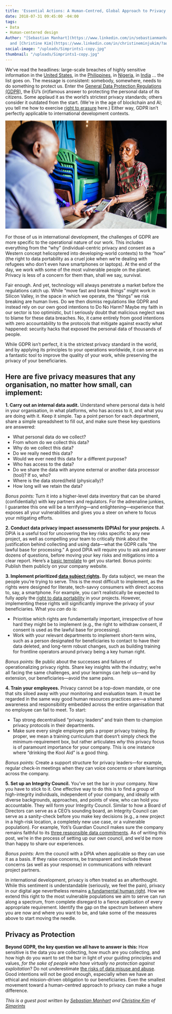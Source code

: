 ```yaml
---
title: 'Essential Actions: A Human-Centred, Global Approach to Privacy Rights'
date: 2018-07-31 09:45:00 -04:00
tags:
- Data
- Human-centered design
Author: "[Sebastian Manhart](https://www.linkedin.com/in/sebastianmanhart/?authType=NAME_SEARCH&authToken=SL9Z&locale=en_US&trk=tyah&trkInfo=clickedVertical%3Amynetwork%2CclickedEntityId%3A91202623%2CauthType%3ANAME_SEARCH%2Cidx%3A1-1-1%2CtarId%3A1446396352955%2Ctas%3Aseb)
  and [Christine Kim](https://www.linkedin.com/in/christineminjukim/?authType=NAME_SEARCH&authToken=Y5N2&locale=en_US&trk=tyah&trkInfo=clickedVertical%3Amynetwork%2CclickedEntityId%3A91601827%2CauthType%3ANAME_SEARCH%2Cidx%3A1-1-1%2CtarId%3A1477946298677%2Ctas%3Achristine%20kim)"
social-image: "/uploads/Simprints1-copy.jpg"
thumbnail: "/uploads/Simprints1-copy.jpg"
---
```


We’ve read the headlines: large-scale breaches of highly sensitive information in the [United States](https://www.wired.com/2015/09/opm-now-admits-5-6m-feds-fingerprints-stolen-hackers/), in the [Philippines](http://blog.trendmicro.com/trendlabs-security-intelligence/55m-registered-voters-risk-philippine-commission-elections-hacked/), in [Nigeria](https://www.devex.com/news/new-security-concerns-raised-for-redrose-digital-payment-systems-91619), in [India](https://www.theguardian.com/world/2018/jan/04/india-national-id-database-data-leak-bought-online-aadhaar) ... the list goes on. The message is consistent: somebody, somewhere, needs to do something to protect us. Enter the [General Data Protection Regulations (GDPR)](https://www.eugdpr.org/), the EU’s (in)famous answer to protecting the personal data of its citizens. Some applaud it as the world’s strictest privacy standards; others consider it outdated from the start. (We're in the age of blockchain and AI; you tell me how to exercise [right to erasure](https://ico.org.uk/for-organisations/guide-to-the-general-data-protection-regulation-gdpr/individual-rights/right-to-erasure/) here.) Either way, GDPR isn’t perfectly applicable to international development contexts. 

![Simprints1-copy.jpg](/uploads/Simprints1-copy.jpg)

<!--more-->

For those of us in international development, the challenges of GDPR are more specific to the operational nature of our work. This includes everything from the “why” (individual-centric privacy and consent as a Western concept helicoptered into developing-world contexts) to the “how”  (the right to data portability as a cruel joke when we’re dealing with refugees who don’t even have smartphones or laptops). At the end of the day, we work with some of the most vulnerable people on the planet. Privacy is less of a concern for them than, shall we say, survival.

Fair enough. And yet, technology will always penetrate a market before the regulations catch up. While “move fast and break things” might work in Silicon Valley, in the space in which we operate, the “things” we risk breaking are human lives. Do we then dismiss regulations like GDPR and instead rely on our own good intentions to Do No Harm? Maybe my faith in our sector is too optimistic, but I seriously doubt that malicious neglect was to blame for these data breaches. No, it came entirely from good intentions with zero accountability to the protocols that mitigate against exactly what happened: security hacks that exposed the personal data of thousands of people.

While GDPR isn’t perfect, it is the strictest privacy standard in the world, and by applying its principles to your operations worldwide, it can serve as a fantastic tool to improve the quality of your work, while preserving the privacy of your beneficiaries.

## Here are five privacy measures that any organisation, no matter how small, can implement:

**1. Carry out an internal data audit.** Understand where personal data is held in your organisation, in what platforms, who has access to it, and what you are doing with it. Keep it simple. Tap a point person for each department, share a simple spreadsheet to fill out, and make sure these key questions are answered:

* What personal data do we collect?
* From whom do we collect this data?
* Why do we collect this data?
* Do we really need this data?
* Would we ever need this data for a different purpose?
* Who has access to the data?
* Do we share the data with anyone external or another data processor (tool)? If so, who?
* Where is the data stored/held (physically)?
* How long will we retain the data?

*Bonus points:* Turn it into a higher-level data inventory that can be shared (confidentially) with key partners and regulators. For the adrenaline junkies, I guarantee this one will be a terrifying—and enlightening—experience that exposes all your vulnerabilities and gives you a steer on where to focus your mitigating efforts.

**2. Conduct data privacy impact assessments (DPIAs) for your projects.** A DPIA is a useful tool for uncovering the key risks specific to any new project, as well as compelling your team to critically think about the justification behind collecting and using data—what the GDPR calls “the lawful base for processing.” A good DPIA will require you to ask and answer dozens of questions, before moving your key risks and mitigations into a clear report. Here’s a [basic template](https://ico.org.uk/media/about-the-ico/consultations/2258461/dpia-template-v04-post-comms-review-20180308.pdf) to get you started. Bonus points: Publish them publicly on your company website.

**3. Implement prioritized [data subject rights](https://ico.org.uk/for-organisations/guide-to-the-general-data-protection-regulation-gdpr/individual-rights/).** By data subject, we mean the people you’re trying to serve. This is the most difficult to implement, as the rights were designed for literate, tech-savvy consumers with direct access to, say, a smartphone. For example, you can’t realistically be expected to fully apply the [right to data portability](https://ico.org.uk/for-organisations/guide-to-the-general-data-protection-regulation-gdpr/individual-rights/right-to-data-portability/) in your projects. However, implementing these rights will significantly improve the privacy of your beneficiaries. What you *can* do is:

* Prioritise which rights are fundamentally important, irrespective of how hard they might be to implement (e.g., the right to withdraw consent, if consent is used as the lawful base for processing).
* Work with your relevant departments to implement short-term wins, such as a person designated for beneficiaries to contact to have their data deleted, and long-term robust changes, such as building training for frontline operators around privacy being a key human right.

*Bonus points:* Be public about the successes and failures of operationalizing privacy rights. Share key insights with the industry; we’re all facing the same challenges, and your learnings can help us—and by extension, our beneficiaries—avoid the same pains.

**4. Train your employees.** Privacy cannot be a top-down mandate, or one that sits siloed away with your monitoring and evaluation team. It must be regarded in the same way good human resources practices are—a shared awareness and responsibility embedded across the entire organisation that no employee can fail to meet. To start:

* Tap strong decentralised “privacy leaders” and train them to champion privacy protocols in their departments.
* Make sure every single employee gets a proper privacy training. By proper, we mean a training curriculum that doesn’t simply check the minimum-requirement box, but rather articulates *why* this privacy focus is of paramount importance for your company. This is one instance where “drinking the Kool Aid” is a good thing.

*Bonus points:* Create a support structure for privacy leaders—for example, regular check-in meetings when they can voice concerns or share learnings across the company.

**5. Set up an Integrity Council.** You’ve set the bar in your company. Now you have to stick to it. One effective way to do this is to find a group of high-integrity individuals, independent of your company, and ideally with diverse backgrounds, approaches, and points of view, who can hold you accountable. They will form your Integrity Council. Similar to how a Board of Directors can serve as a CEO’s sounding board, an Integrity Council can serve as a sanity-check before you make key decisions (e.g., a new project in a high-risk location, a completely new use case, or a vulnerable population). For example, Yoti’s Guardian Council makes sure the company remains faithful to its [three responsible data commitments](https://www.yoti.com/about/council/). As of writing this post, we’re in the process of setting up our own council, and we’d be more than happy to share our experiences.

*Bonus points:* Arm the council with a DPIA when applicable so they can use it as a basis. If they raise concerns, be transparent and include these concerns (as well as your response) in communications with relevant project partners.

In international development, privacy is often treated as an afterthought. While this sentiment is understandable (seriously, we feel the pain), privacy in our digital age nevertheless remains [a fundamental human right](https://www.article19.org/data/files/Internet_Statement_Adopted.pdf). How we extend this right to the most vulnerable populations we aim to serve can run along a spectrum, from complete disregard to a fierce application of every appropriate requirement. Identify the gap on the spectrum between where you are now and where you want to be, and take some of the measures above to start moving the needle.

## Privacy as Protection

**Beyond GDPR, the key question we all have to answer is this:** How sensitive is the data you are collecting, how much are you collecting, and how high do you want to set the bar in light of your guiding principles and values, *for the sake of people who have virtually no protection against exploitation*? Do not underestimate [the risks of data misuse and abuse](http://www.irinnews.org/opinion/2017/10/23/irresponsible-data-risks-registering-rohingya). Good intentions will not be good enough, especially when we have an ethical and mission-driven obligation to our beneficiaries. Even the smallest movement toward a human-centred approach to privacy can make a huge difference.

*This is a guest post written by [Sebastian Manhart](https://www.linkedin.com/in/sebastianmanhart/?authType=NAME_SEARCH&authToken=SL9Z&locale=en_US&trk=tyah&trkInfo=clickedVertical%3Amynetwork%2CclickedEntityId%3A91202623%2CauthType%3ANAME_SEARCH%2Cidx%3A1-1-1%2CtarId%3A1446396352955%2Ctas%3Aseb) and [Christine Kim](https://www.linkedin.com/in/christineminjukim/?authType=NAME_SEARCH&authToken=Y5N2&locale=en_US&trk=tyah&trkInfo=clickedVertical%3Amynetwork%2CclickedEntityId%3A91601827%2CauthType%3ANAME_SEARCH%2Cidx%3A1-1-1%2CtarId%3A1477946298677%2Ctas%3Achristine%20kim) of [Simprints](https://www.simprints.com/)*